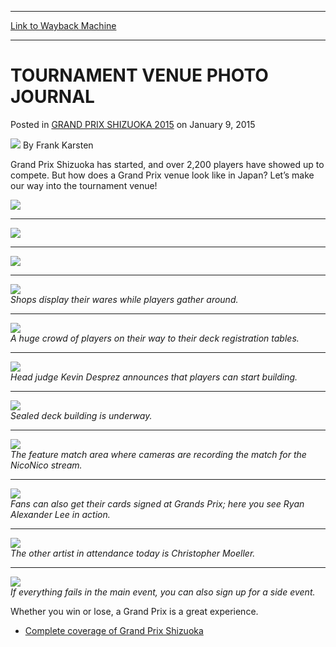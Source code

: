 
---
[Link to Wayback Machine](https://web.archive.org/web/20150907000328/http://magic.wizards.com/en/events/coverage/gpshi15/tournament-venue-photo-journal-2015-01-09)

[_metadata_:author]:- "Frank Karsten"
[_metadata_:description]:- "Grand Prix Shizuoka has started, and over 2,200 players have showed up to compete. But how does a Grand Prix venue look like in Japan? Let’s make our way into the tournament venue! The entrance to the venue. The signage that welcomes you upon entering."
[_metadata_:generator]:- "Drupal 7 (http://drupal.org)"
[_metadata_:node]:- "326881"
[_metadata_:publish_date]:- "2015-01-09"
[_metadata_:source]:- "div-main-content"
[_metadata_:title]:- "TOURNAMENT VENUE PHOTO JOURNAL"
[_metadata_:wayback_capture_timestamp]:- "2015-09-07 00:03:28"
[_metadata_:wayback_raw_url]:- "https://web.archive.org/web/20150907000328id_/http://magic.wizards.com/en/events/coverage/gpshi15/tournament-venue-photo-journal-2015-01-09"
[_metadata_:wayback_url]:- "http://magic.wizards.com/en/events/coverage/gpshi15/tournament-venue-photo-journal-2015-01-09"
---


TOURNAMENT VENUE PHOTO JOURNAL
==============================



 Posted in [GRAND PRIX SHIZUOKA 2015](/en/events/coverage/gpshi15)
 on January 9, 2015 






![](https://media.magic.wizards.com/styles/auth_small/public/images/person/authorpic_FrankKarsten.jpg)
By Frank Karsten










Grand Prix Shizuoka has started, and over 2,200 players have showed up to compete. But how does a Grand Prix venue look like in Japan? Let’s make our way into the tournament venue!


![](https://media.wizards.com/2015/events/gpshi15/1-The-entrance-to-the-venue.jpg)  





---

![](https://media.wizards.com/2015/events/gpshi15/2-The-signage-that-welcomes-you-upon-entering.jpg)  





---

![](https://media.wizards.com/2015/events/gpshi15/3-Is-this-how-people-play-Magic-in-Japan.jpg)  





---

![](https://media.wizards.com/2015/events/gpshi15/4-Shops-display-their-wares-while-players-gather-around.jpg)  
*Shops display their wares while players gather around.*




---

![](https://media.wizards.com/2015/events/gpshi15/5-A-huge-crowd-of-players-on-their-way-to-their-deck-registration-tables.jpg)  
*A huge crowd of players on their way to their deck registration tables.*




---

![](https://media.wizards.com/2015/events/gpshi15/6-Head-judge-Kevin-Desprez-announces-that-players-can-start-building.jpg)  
*Head judge Kevin Desprez announces that players can start building.*




---

![](https://media.wizards.com/2015/events/gpshi15/7-Sealed-deck-building-is-underway.jpg)  
*Sealed deck building is underway.*




---

![](https://media.wizards.com/2015/events/gpshi15/8-The-feature-match-area-where-cameras-are-recording-the-match-for-the-NicoNico-stream.jpg)  
*The feature match area where cameras are recording the match for the NicoNico stream.*




---

![](https://media.wizards.com/2015/events/gpshi15/9-Fans-can-also-get-their-cards-signed-at-Grands-Prix.jpg)  
*Fans can also get their cards signed at Grands Prix; here you see Ryan Alexander Lee in action.*




---

![](https://media.wizards.com/2015/events/gpshi15/10-The-other-artist-in-attendance-today-is-Christopher-Moeller.jpg)  
*The other artist in attendance today is Christopher Moeller.*




---

![](https://media.wizards.com/2015/events/gpshi15/11-If-everything-fails-in-the-main-event,-you-can-also-sign-up-for-a-side-event.jpg)  
*If everything fails in the main event, you can also sign up for a side event.*


Whether you win or lose, a Grand Prix is a great experience.



* [Complete coverage of Grand Prix Shizuoka](/node/326306)

 





